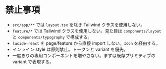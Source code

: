 # 禁止事項

- `src/app/**` では `layout.tsx` を除き Tailwind クラスを使用しない。
- `feature/*` では Tailwind クラスを使用しない。見た目は `components/layout` と `components/typography` で構成する。
- `lucide-react` を page/feature から直接 import しない。`Icon` を経由する。
- インライン style は原則禁止。トークンと variant を優先。
- 一度きりの専用コンポーネントを増やさない。まずは既存プリミティブの variant で表現する。
